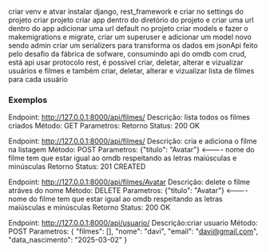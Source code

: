 criar venv e atvar
instalar django, rest_framework e criar no settings do projeto
criar projeto 
criar app dentro do diretório do projeto e criar uma url dentro do app
adicionar uma url default no projeto
criar models e fazer o makemigrations e migrate, criar um superuser e adicionar um model novo sendo admin
criar um serializers para transforma os dados em jsonApi feito pelo desafio da fábrica de sofware, consumindo api do omdb com crud, está api usar protocolo rest, é possivel criar, deletar, alterar e vizualizar usuários e filmes e também criar, deletar, alterar e vizualizar lista de filmes para cada usuário

### Exemplos

Endpoint: http://127.0.0.1:8000/api/filmes/
Descrição: lista todos os filmes criados
Método: GET
Parametros:
Retorno Status: 200 OK

Endpoint: http://127.0.0.1:8000/api/filmes/
Descrição: cria e adiciona o filme na listagem
Método: POST
Parametros: {"titulo": "Avatar"} <---- nome do filme tem que estar igual ao omdb respeitando as letras maiúsculas e minúsculas
Retorno Status: 201 CREATED

Endpoint: http://127.0.0.1:8000/api/filmes/Avatar
Descrição: delete o filme atráves do nome
Método: DELETE
Parametros: {"titulo": "Avatar"} <---- nome do filme tem que estar igual ao omdb respeitando as letras maiúsculas e minúsculas
Retorno Status: 200 OK

Endpoint: http://127.0.0.1:8000/api/usuario/
Descrição:criar usuario
Método: POST
Parametros: {
    "filmes": [],
    "nome": "davi",
    "email": "davi@gmail.com",
    "data_nascimento": "2025-03-02"
}



